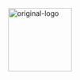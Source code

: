 <img width="128" height="auto" alt="original-logo" src="https://github.com/user-attachments/assets/ad910889-b633-40d2-b093-67a3f63479b1" />

